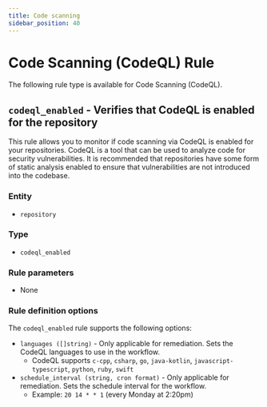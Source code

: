 ```yaml
---
title: Code scanning
sidebar_position: 40
---
```


# Code Scanning (CodeQL) Rule

The following rule type is available for Code Scanning (CodeQL).

## `codeql_enabled` - Verifies that CodeQL is enabled for the repository

This rule allows you to monitor if code scanning via CodeQL is enabled for your
repositories. CodeQL is a tool that can be used to analyze code for security
vulnerabilities. It is recommended that repositories have some form of static
analysis enabled to ensure that vulnerabilities are not introduced into the
codebase.

### Entity

- `repository`

### Type

- `codeql_enabled`

### Rule parameters

- None

### Rule definition options

The `codeql_enabled` rule supports the following options:

- `languages ([]string)` - Only applicable for remediation. Sets the CodeQL
  languages to use in the workflow.
  - CodeQL supports `c-cpp`, `csharp`, `go`, `java-kotlin`,
    `javascript-typescript`, `python`, `ruby`, `swift`
- `schedule_interval (string, cron format)` - Only applicable for remediation.
  Sets the schedule interval for the workflow.
  - Example: `20 14 * * 1` (every Monday at 2:20pm)
